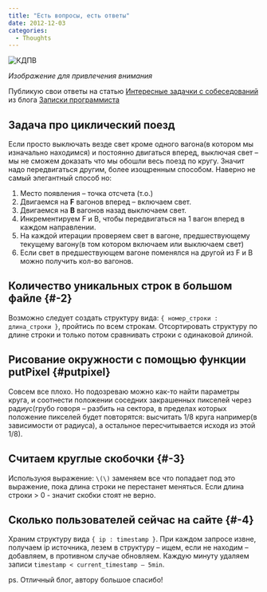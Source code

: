 ```yaml
---
title: "Есть вопросы, есть ответы"
date: 2012-12-03
categories:
  - Thoughts
---
```


![КДПВ](timer.png)

_Изображение для привлечения внимания_

Публикую свои ответы на статью [Интересные задачки с собеседований](http://eax.me/interview-questions/) из блога [Записки программиста](http://eax.me/)

## Задача про циклический поезд

Если просто выключать везде свет кроме одного вагона(в котором мы изначально находимся) и постоянно двигаться вперед, выключая свет – мы не сможем доказать что мы обошли весь поезд по кругу. Значит надо передвигаться другим, более изощренным способом. Наверно не самый элегантный способ но:

  1. Место появления – точка отсчета (т.о.)
  2. Двигаемся на **F** вагонов вперед – включаем свет.
  3. Двигаемся на **B** вагонов назад выключаем свет.
  4. Инкрементируем F и B, чтобы передвигаться на 1 вагон вперед в каждом направлении.
  5. На каждой итерации проверяем свет в вагоне, предшествующему текущему вагону(в том котором включаем или выключаем свет)
  6. Если свет в предшествующем вагоне поменялся на другой из F и B можно получить кол-во вагонов.

## Количество уникальных строк в большом файле {#-2}

Возможно следует создать структуру вида: `{ номер_строки : длина_строки }`, пройтись по всем строкам. Отсортировать структуру по длине строки и только потом сравнивать строки с одинаковой длиной.

## Рисование окружности с помощью функции putPixel {#putpixel}

Совсем все плохо. Но подозреваю можно как-то найти параметры круга, и соотнести положении соседних закрашенных пикселей через радиус(грубо говоря – разбить на сектора, в пределах которых положение пикселей будет повторятся: высчитать 1/8 круга например(в зависимости от радиуса), а остальное пересчитывается исходя из этой 1/8).

## Считаем круглые скобочки {#-3}

Используюя выражение: `\(\)` заменяем все что попадает под это выражение, пока длина строки не перестанет меняться. Если длина строки > 0 - значит скобки стоят не верно.

## Сколько пользователей сейчас на сайте {#-4}

Храним структуру вида `{ ip : timestamp }`. При каждом запросе извне, получаем ip источника, лезем в структуру – ищем, если не находим – добавляем, в противном случае обновляем. Каждую минуту удаляем записи `timestamp < current_timestamp – 5min`.

ps. Отличный блог, автору большое спасибо!
